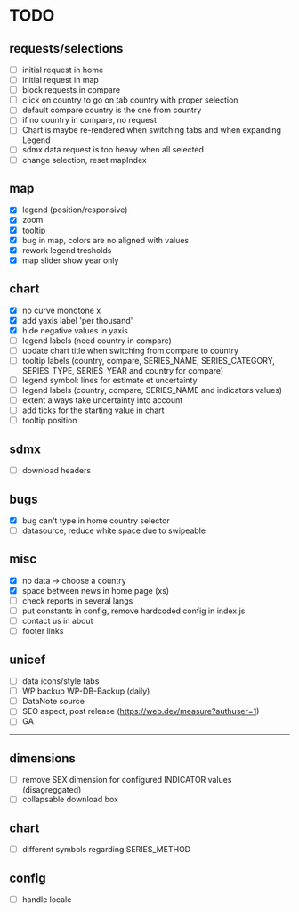 # TODO

## requests/selections
- [ ] initial request in home
- [ ] initial request in map
- [ ] block requests in compare
- [ ] click on country to go on tab country with proper selection
- [ ] default compare country is the one from country
- [ ] if no country in compare, no request
- [ ] Chart is maybe re-rendered when switching tabs and when expanding Legend
- [ ] sdmx data request is too heavy when all selected
- [ ] change selection, reset mapIndex

## map
- [x] legend (position/responsive)
- [x] zoom
- [x] tooltip
- [x] bug in map, colors are no aligned with values
- [x] rework legend tresholds
- [x] map slider show year only

## chart
- [x] no curve monotone x
- [x] add yaxis label 'per thousand'
- [x] hide negative values in yaxis
- [ ] legend labels (need country in compare)
- [ ] update chart title when switching from compare to country
- [ ] tooltip labels (country, compare, SERIES_NAME, SERIES_CATEGORY, SERIES_TYPE, SERIES_YEAR and country for compare)
- [ ] legend symbol: lines for estimate et uncertainty
- [ ] legend labels (country, compare, SERIES_NAME and indicators values)
- [ ] extent always take uncertainty into account
- [ ] add ticks for the starting value in chart
- [ ] tooltip position

## sdmx
- [ ] download headers

## bugs
- [x] bug can't type in home country selector
- [ ] datasource, reduce white space due to swipeable

## misc
- [x] no data -> choose a country
- [x] space between news in home page (xs)
- [ ] check reports in several langs
- [ ] put constants in config, remove hardcoded config in index.js
- [ ] contact us in about
- [ ] footer links

## unicef
- [ ] data icons/style tabs
- [ ] WP backup WP-DB-Backup (daily)
- [ ] DataNote source
- [ ] SEO aspect, post release (https://web.dev/measure?authuser=1)
- [ ] GA

---

## dimensions
- [ ] remove SEX dimension for configured INDICATOR values (disagreggated)
- [ ] collapsable download box

## chart
- [ ] different symbols regarding SERIES_METHOD

## config
- [ ] handle locale
